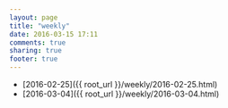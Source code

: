 ```yaml
---
layout: page
title: "weekly"
date: 2016-03-15 17:11
comments: true
sharing: true
footer: true
---
```



- [2016-02-25]({{ root_url }}/weekly/2016-02-25.html)
- [2016-03-04]({{ root_url }}/weekly/2016-03-04.html)
